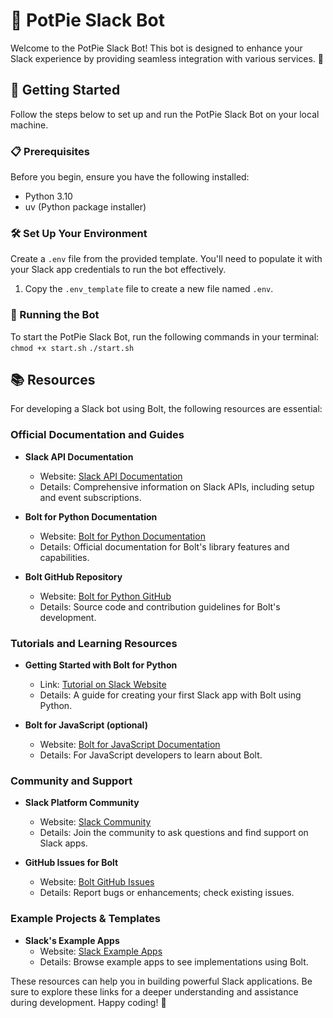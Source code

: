 # 🎉 PotPie Slack Bot

Welcome to the PotPie Slack Bot! This bot is designed to enhance your Slack experience by providing seamless integration with various services. 🚀

## 🚀 Getting Started

Follow the steps below to set up and run the PotPie Slack Bot on your local machine.

### 📋 Prerequisites

Before you begin, ensure you have the following installed:

- Python 3.10
- uv (Python package installer)

### 🛠️ Set Up Your Environment

Create a `.env` file from the provided template. You'll need to populate it with your Slack app credentials to run the bot effectively.

1. Copy the `.env_template` file to create a new file named `.env`.

### 🏃 Running the Bot

To start the PotPie Slack Bot, run the following commands in your terminal:
`chmod +x start.sh`
`./start.sh`

## 📚 Resources

For developing a Slack bot using Bolt, the following resources are essential:

### Official Documentation and Guides

- **Slack API Documentation**

  - Website: [Slack API Documentation](https://api.slack.com/)
  - Details: Comprehensive information on Slack APIs, including setup and event subscriptions.

- **Bolt for Python Documentation**

  - Website: [Bolt for Python Documentation](https://slack.dev/bolt-python/tutorial/getting-started)
  - Details: Official documentation for Bolt's library features and capabilities.

- **Bolt GitHub Repository**
  - Website: [Bolt for Python GitHub](https://github.com/slackapi/bolt-python)
  - Details: Source code and contribution guidelines for Bolt's development.

### Tutorials and Learning Resources

- **Getting Started with Bolt for Python**

  - Link: [Tutorial on Slack Website](https://api.slack.com/start/building/bolt-python)
  - Details: A guide for creating your first Slack app with Bolt using Python.

- **Bolt for JavaScript (optional)**
  - Website: [Bolt for JavaScript Documentation](https://slack.dev/bolt-js/tutorial/getting-started)
  - Details: For JavaScript developers to learn about Bolt.

### Community and Support

- **Slack Platform Community**

  - Website: [Slack Community](https://api.slack.com/community)
  - Details: Join the community to ask questions and find support on Slack apps.

- **GitHub Issues for Bolt**
  - Website: [Bolt GitHub Issues](https://github.com/slackapi/bolt-python/issues)
  - Details: Report bugs or enhancements; check existing issues.

### Example Projects & Templates

- **Slack's Example Apps**
  - Website: [Slack Example Apps](https://slack.dev/example-apps)
  - Details: Browse example apps to see implementations using Bolt.

These resources can help you in building powerful Slack applications. Be sure to explore these links for a deeper understanding and assistance during development. Happy coding! 🎉
